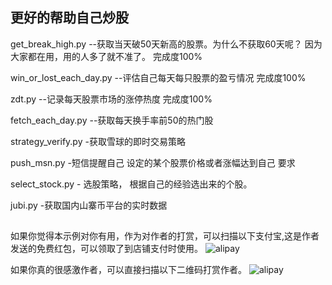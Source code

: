 ## 更好的帮助自己炒股
get_break_high.py --获取当天破50天新高的股票。为什么不获取60天呢？ 因为大家都在用，用的人多了就不准了。 完成度100%

win_or_lost_each_day.py --评估自己每天每只股票的盈亏情况 完成度100%

zdt.py --记录每天股票市场的涨停热度 完成度100%

fetch_each_day.py --获取每天换手率前50的热门股

strategy_verify.py -获取雪球的即时交易策略

push_msn.py -短信提醒自己 设定的某个股票价格或者涨幅达到自己 要求

select_stock.py - 选股策略， 根据自己的经验选出来的个股。 

jubi.py -获取国内山寨币平台的实时数据

##
如果你觉得本示例对你有用，作为对作者的打赏，可以扫描以下支付宝,这是作者发送的免费红包，可以领取了到店铺支付时使用。
![alipay](resource/redbag1.jpg )

如果你真的很感激作者，可以直接扫描以下二维码打赏作者。
![alipay](resource/MyAlipay1.jpg)